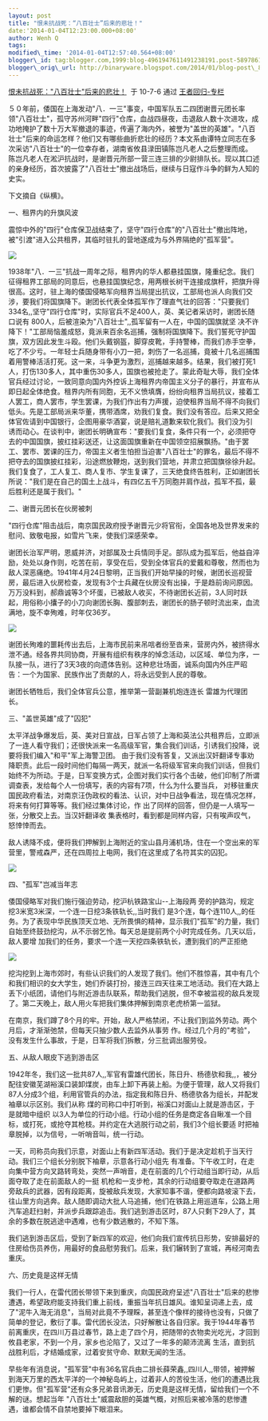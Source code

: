 ```yaml
--- 
layout: post 
title: "恨未抗战死：“八百壮士”后来的悲壮！" 
date:'2014-01-04T12:23:00.000+08:00' 
author: Wenh Q
tags:
modified\_time: '2014-01-04T12:57:40.564+08:00' 
blogger\_id: tag:blogger.com,1999:blog-4961947611491238191.post-5897861443049093266
blogger\_orig\_url: http://binaryware.blogspot.com/2014/01/blog-post\_8375.html
---
```

[恨未抗战死："八百壮士"后来的悲壮！](http://blog.china.com/u/060604/863/201007/6621500.html)  于
10-7-6 通过 [王者回归-专栏](http://blog.china.com/u/060604/863/)



５０年前，倭国在上海发动"八．一三"事变，中国军队五二四团谢晋元团长率领"八百壮士"，孤守苏州河畔"四行"仓库，血战四昼夜，击退敌人数十次进攻，成功地掩护了数十万大军撤退的事迹，传遍了海内外，被誉为"盖世的英雄"。"八百壮士"后来的命运怎样？他们又有哪些曲折悲壮的经历？本文系由谭特立同志在多次采访"八百壮士"的一位幸存者，湖南省攸县渌田镇陈岂凡老人之后整理而成。
陈岂凡老人在淞沪抗战时，是谢晋元所部一营三连三排的少尉排队长。现以其口述的亲身经历，首次披露了"八百壮士"撤出战场后，继续与日寇作斗争的鲜为人知的史实。





下文摘自《纵横》。





一、租界内的升旗风波





震惊中外的"四行"仓库保卫战结束了，坚守"四行仓库"的"八百壮士"撤出阵地，被"引渡"进入公共租界，其临时驻扎的营地遂成为与外界隔绝的"孤军营"。







![](https://images-blogger-opensocial.googleusercontent.com/gadgets/proxy?url=http%3A%2F%2Fimage.club.china.com%2Ftwhb%2F1015%2F2010%2F7%2F5%2F1278329861968.jpg&container=blogger&gadget=a&rewriteMime=image%2F*)





1938年"八．一三"抗战一周年之际，租界内的华人都悬挂国旗，隆重纪念。我们征得租界工部局的同意后，也悬挂国旗纪念，用两根长树干连接成旗杆，把旗升得很高。这时，驻上海的倭国侵略军向租界当局提出抗议，工部局也派人向我们交涉，要我们将国旗降下。谢团长代表全体孤军作了理直气壮的回答："只要我们334名,,坚守"四行仓库"时，实际官兵不足400人，英、美记者采访时，谢团长随口说有
800人，后被渲染为"八百壮士",,孤军留有一人在，中国的国旗就坚
决不许降下！"工部局恼羞成怒，竟派来百余名巡捕，强制将国旗降下。我们誓死守护国旗，双方因此发生斗殴。他们头戴钢盔，脚穿皮靴，手持警棒，而我们赤手空拳，吃了不少亏。一年轻士兵随身带有小刀一把，刺伤了一名巡捕，竟被十几名巡捕围着用警棒活活打死。这一来，斗争更为激烈，巡捕越来越多。结果，我们被打死1人，打伤130多人，其中重伤30多人，国旗也被抢走了。蒙此奇耻大辱，我们全体官兵经过讨论，一致同意向国内外控诉上海租界内帝国主义分子的暴行，并宣布从即日起全体绝食。租界内所有同胞，无不义愤填膺，纷纷向租界当局抗议，接着工人罢工，商人罢市，学生罢课，为我们作出有力声援，迫使租界当局不得不向我们低头。先是工部局派来华董，携带酒席，劝我们复食。我们没有答应。后来又把全体官佐请到中国银行，企图用豪华酒宴，说是赔礼道歉来软化我们。我们没为引
诱而动心。在谈判中，谢团长明确宣布："要我们复食，条件只有一个，必须把夺去的中国国旗，披红挂彩送还，让这面国旗重新在中国领空招展飘扬。"由于罢工、罢市、罢课的压力，帝国主义者生怕担当迫害"八百壮士"的罪名，最后不得不把夺去的国旗披红挂彩，沿途燃放鞭炮，送到我们营地，并肃立把国旗徐徐升起。我们复食了，工人复工、商人复市、学生复课了，三天绝食终告胜利，正如谢团长所说："我们是在自己的国土上战斗，有四亿五千万同胞并肩作战，孤军不孤，最后胜利还是属于我们。"





二、谢晋元团长在伙房被刺





"四行仓库"阻击战后，南京国民政府授予谢晋元少将官衔，全国各地及世界发来的慰问、致敬电报，如雪片飞来，使我们深感荣幸。





谢团长治军严明，恩威并济，对部属及士兵情同手足。部队成为孤军后，他益自淬励，处处以身作则，吃苦在前，享受在后，受到全体官兵的爱戴和尊敬，然而也为敌人深恶痛绝。1941年4月24日黎明，正当我们开始早操的时候，谢团长巡视营房，最后进入伙房检查，发现有3个士兵藏在伙房没有出操，于是趋前询问原因。万万没料到，郝鼎诚等3个坏蛋，已被敌人收买，不待谢团长近前，3人同时跃起，用俗称小攮子的小刀向谢团长胸、腹部刺去，谢团长的肠子顿时流出来，血流满地，旋不幸殉难，时年仅36岁。







![](https://images-blogger-opensocial.googleusercontent.com/gadgets/proxy?url=http%3A%2F%2Fimage.club.china.com%2Ftwhb%2F1015%2F2010%2F7%2F5%2F1278329887353.jpg&container=blogger&gadget=a&rewriteMime=image%2F*)





谢团长殉难的噩耗传出去后，上海市民前来吊唁者纷至沓来，营房内外，被挤得水泄不通。经各界共同协商，开展有组织有秩序的悼念活动，以区域、单位为序，一队接一队，进行了3天3夜的向遗体告别。这种悲壮场面，诚系向国内外庄严昭告：一个为国家、民族作出了贡献的人，将永远受到人民的尊敬。





谢团长牺牲后，我们全体官兵公意，推举第一营副兼机炮连连长
雷雄为代理团长。





三、"盖世英雄"成了"囚犯"





太平洋战争爆发后，英、美对日宣战，日军占领了上海和英法公共租界后，立即派了一连人看守我们；还很快派来一名高级军官，集合我们训话，引诱我们投降，说要将我们编入"和平"军上海警卫团。
由于我们没有答复，又派出汉奸翻译专事劝降职责。此后一段时间他们每隔一两天，就派一名将级军官来向我们训话，但我们始终不为所动。于是，日军变换方式，企图对我们实行各个击破，他们印制了所谓调查表，发给每个人一份填写，表的内容有7项，什么为什么要当兵，
对移驻重庆国民政府看法，对南京汪伪政权的看法、认识，对中日战争看法，现在情况怎样，将来有何打算等等。我们经过集体讨论，作
出了同样的回答，但仍是一人填写一张，分散交上去。当汉奸翻译收
集表格时，看到都是同样内容，只有唉声叹气，怒悻悻而去。





敌人诱降不成，便将我们押解到上海附近的宝山县月浦机场，住在一个空出来的军营里，警戒森严，还在四周拉上电网，我们在这里成了名符其实的囚犯。







![](https://images-blogger-opensocial.googleusercontent.com/gadgets/proxy?url=http%3A%2F%2Fimage.club.china.com%2Ftwhb%2F1015%2F2010%2F7%2F5%2F1278329873916.jpg&container=blogger&gadget=a&rewriteMime=image%2F*)





四、"孤军"岂减当年志





倭国侵略军对我们施行强迫劳动，挖沪杭铁路宝山--上海段两
旁的护路沟，规定挖3米宽3米深，一个连一日挖3条铁轨长,,当时我们
是3个连，每个连110人,,的任务。为了表现中华民族顶天立地、无所畏惧的精神，显示我们"孤军"的力量，我们自始至终鼓劲挖沟，从不示弱乞怜。每天总是提前两个小时完成任务。几天以后，敌人要增
加我们的任务，要求一个连一天挖四条铁轨长，遭到我们的严正拒绝







![](https://images-blogger-opensocial.googleusercontent.com/gadgets/proxy?url=http%3A%2F%2Fimage.club.china.com%2Ftwhb%2F1015%2F2010%2F7%2F5%2F1278329904305.jpg&container=blogger&gadget=a&rewriteMime=image%2F*)





挖沟挖到上海市郊时，有些认识我们的人发现了我们。他们不胜惊喜，其中有几个和我们相识的女大学生，她们乔装打扮，接连三四天往来工地活动。我们在大路上丢下小纸团，请他们与附近游击队联系，帮助我们逃脱，但不幸被监视的敌兵发现了。第二天晚上，敌人用火车把我们集体押解到南京老虎桥第一监狱。





在南京，我们蹲了8个月的牢。开始，敌人严格禁闭，不让我们到监外劳动。两个月后，才渐渐弛禁，但每天只抽少数人去监外从事劳
作。经过几个月的"考验"，没有发生什么事故，于是，日军将我们拆散，分三批调出服劳役。





五、从敌人眼皮下逃到游击区





1942年冬，我们这一批共87人,,军官有雷雄代团长，陈日升、杨德欤和我,,，被分配往安徽芜湖裕溪口装卸煤炭，由车上卸下再装上船。为便于管理，敌人又将我们87人分成3个组，利用官管兵的办法，指定我和陈日升、杨德欤各为组长，并配发袖章以示区别。我们从称
煤的司称口中打听到，裕溪口对面山上就是游击区，于是就暗中组织
以3人为单位的行动小组。行动小组的任务是商定各自瞅准一个目标，或打死，或抢夺其枪枝。并约定在大逃脱行动之前，我们3个组长要适
时把袖章脱掉，以为信号，一听哨音叫，统一行动。





一天，司称员向我们示意，对面山上有新四军活动。我们于是决定趁机于当天行动。我们三个组长分别脱下袖章，示意各行动小组先
有准备。下午收工时，在走向集中营方向叉路转弯处，突然一声哨音，走在前面的几个行动组当即行动，从后面夺取了走在前面敌人的一挺
机枪和一支步枪，其余的行动组要夺取走在道路两旁敌兵的武器，因有段距离，旋被敌兵发现，大家知事不谐，便都向路坡滚下去，往山里方向逃奔。敌人随即调动大批人马追捕，他们在铁路上用巡道车，公路上用汽车追赶扫射，并派步兵跟踪追击。我们逃到游击区时，87人只剩下29人了，其余的多数在脱逃途中遇难，也有少数逃散的，不知下落。





我们逃到游击区后，受到了新四军的欢迎，他们向我们宣传抗日形势，安排最好的住房给伤员养伤，用最好的食品慰劳我们。后来，我们辗转到了宣城，再经河南去重庆。





六、历史竟是这样无情





我们一行人，在雷代团长带领下来到重庆，向国民政府呈述"八百壮士"后来的悲惨遭遇，希望政府能支持我们重上前线，重振当年抗日雄风。谁知呈词递上去，成了"泥牛入海无消息"，当局对此竟不予理睬，甚至连个像样的接待也没有，只做了简单的登记，敷衍了事。雷代团长没法，只好解散让各自归家。我于1944年春节前离重庆，在四川万县过春节，路上走了四个月，把随带的衣物卖光吃光，才回到攸县老家，不到一个月，家乡也沦陷了，又过了一年多的颠沛流离
生活，直到抗战胜利后，才结婚成家，过着安贫守命、默默无闻的生活。





早些年有消息说，"孤军营"中有36名官兵由二排长薛荣鑫,,四川人,,带领，被押解到海天万里的西太平洋的一个神秘岛屿上，过着非人的苦役生活，他们的遭遇比我们更惨。但"孤军营"还有众多兄弟音讯渺无，历史竟是这样无情，留给我们一个不解的谜。想起当年
"八百壮土"威震敌胆的英雄气概，对照后来被冷落的悲惨遭遇，谁都会情不自禁地要掉下眼泪来。
